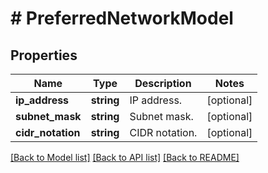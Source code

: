 # # PreferredNetworkModel

## Properties

Name | Type | Description | Notes
------------ | ------------- | ------------- | -------------
**ip_address** | **string** | IP address. | [optional]
**subnet_mask** | **string** | Subnet mask. | [optional]
**cidr_notation** | **string** | CIDR notation. | [optional]

[[Back to Model list]](../../README.md#models) [[Back to API list]](../../README.md#endpoints) [[Back to README]](../../README.md)
